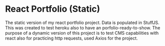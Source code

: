 # React Portfolio (Static)
The static version of my react portfolio project. Data is populated in StuffJS. This was created to test heroku also to have an porfolio-ready-to-show.
The purpose of a dynamic version of this project is to test CMS capabilities with react also for practicing http requests, used Axios for the project.